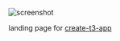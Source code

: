 ![screenshot](https://us-east-1.tixte.net/uploads/nexxel.needs.rest/brave_eFHTxwXQbF.png)

landing page for [create-t3-app](https://github.com/nexxeln/create-t3-app)
